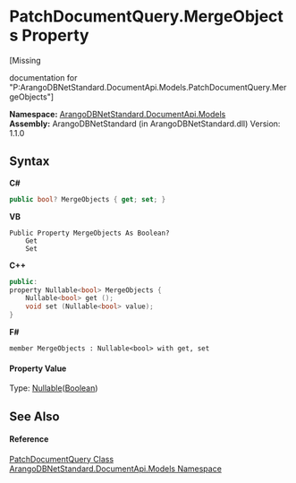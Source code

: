 # PatchDocumentQuery.MergeObjects Property 
 

\[Missing <summary> documentation for "P:ArangoDBNetStandard.DocumentApi.Models.PatchDocumentQuery.MergeObjects"\]

**Namespace:**&nbsp;<a href="81a73561-cfc6-64b8-9923-29f0333f4867">ArangoDBNetStandard.DocumentApi.Models</a><br />**Assembly:**&nbsp;ArangoDBNetStandard (in ArangoDBNetStandard.dll) Version: 1.1.0

## Syntax

**C#**<br />
``` C#
public bool? MergeObjects { get; set; }
```

**VB**<br />
``` VB
Public Property MergeObjects As Boolean?
	Get
	Set
```

**C++**<br />
``` C++
public:
property Nullable<bool> MergeObjects {
	Nullable<bool> get ();
	void set (Nullable<bool> value);
}
```

**F#**<br />
``` F#
member MergeObjects : Nullable<bool> with get, set

```


#### Property Value
Type: <a href="https://docs.microsoft.com/dotnet/api/system.nullable-1" target="_blank" rel="noopener noreferrer">Nullable</a>(<a href="https://docs.microsoft.com/dotnet/api/system.boolean" target="_blank" rel="noopener noreferrer">Boolean</a>)

## See Also


#### Reference
<a href="442eea5f-16c6-db24-4d23-8801e0d33eeb">PatchDocumentQuery Class</a><br /><a href="81a73561-cfc6-64b8-9923-29f0333f4867">ArangoDBNetStandard.DocumentApi.Models Namespace</a><br />